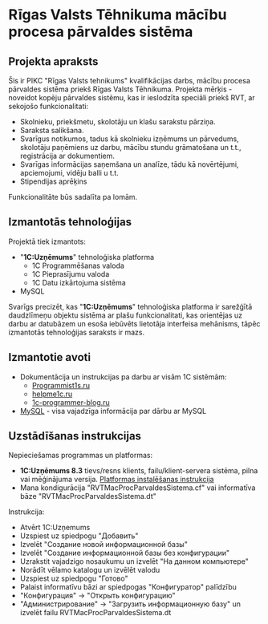 # Rīgas Valsts Tēhnikuma mācību procesa pārvaldes sistēma

## Projekta apraksts
Šis ir PIKC "Rīgas Valsts tehnikums" kvalifikācijas darbs, mācību procesa pārvaldes sistēma priekš Rīgas Valsts Tēhnikuma. Projekta mērķis - noveidot kopēju pārvaldes sistēmu, kas ir ieslodzīta speciāli priekš RVT, ar sekojošo funkcionalitati: 
+ Skolnieku, priekšmetu, skolotāju un klašu sarakstu pārziņa.
+ Saraksta salikšana.
+ Svarīgus notikumos, tadus kā skolnieku izņēmums un pārvedums, skolotāju paņēmiens uz darbu, mācību stundu grāmatošana un t.t., registrācija ar dokumentiem.
+ Svarīgas informācijas saņemšana un analīze, tādu kā novērtējumi, apciemojumi, vidēju balli u t.t.
+ Stipendijas aprēķins

Funkcionalitāte būs sadalīta pa lomām.

## Izmantotās tehnoloģijas
Projektā tiek izmantots:
+ "**1C:Uzņēmums**" tehnoloģiska platforma  
  + 1C Programmēšanas valoda
  + 1С Pieprasījumu valoda
  + 1С Datu izkārtojuma sistēma
+ MySQL  

Svarīgs precizēt, kas "**1C:Uzņēmums**" tehnoloģiska platforma ir sarežģītā daudzlīmeņu objektu sistēma ar plašu funkcionalitati, kas orientējas uz darbu ar datubāzem un esoša iebūvēts lietotāja interfeisa mehānisms, tāpēc izmantotās tehnoloģijas saraksts ir mazs. 

## Izmantotie avoti
+ Dokumentācija un instrukcijas pa darbu ar visām 1C sistēmām:
  + [Programmist1s.ru](https://programmist1s.ru/programmirovanie-1s/)
  + [helpme1c.ru](https://helpme1c.ru/)
  + [1c-programmer-blog.ru](https://1c-programmer-blog.ru/)
+ [MySQL](https://dev.mysql.com/) - visa vajadzīga informācija par dārbu ar MySQL

## Uzstādīšanas instrukcijas
Nepieciešamas programmas un platformas:
+ **1C:Uzņēmums 8.3** tievs/resns klients, failu/klient-servera sistēma, pilna vai mēģinājuma versija. [Platformas instalēšanas instrukcija](https://programmist1s.ru/kak-ustanovit-1s-buhgalteriyu-i-drugie-konfiguratsii-kak-postavit-1s/)
+ Mana kondigurācija "RVTMacProcParvaldesSistema.cf" vai informatīva bāze "RVTMacProcParvaldesSistema.dt"

Instrukcija:
+ Atvērt 1C:Uzņemums
+ Uzspiest uz spiedpogu "Добавить"
+ Izvelēt "Создание новой информационной базы"
+ Izvelēt "Создание информационной базы без конфигурации"
+ Uzrakstit vajadzigo nosaukumu un izvelēt "На данном компьютере"
+ Norādīt vēlamo katalogu un izvēlēt valodu
+ Uzspiest uz spiedpogu "Готово"
+ Palaist informatīvu bāzi ar spiedpogas "Конфигуратор" palīdzību
+ "Конфигурация" -> "Открыть конфигурацию"
+ "Администрирование" -> "Загрузить информационную базу" un izvelēt failu RVTMacProcParvaldesSistema.dt
